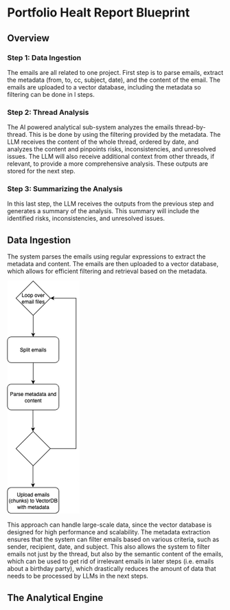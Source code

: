 # Portfolio Healt Report Blueprint

## Overview

### Step 1: Data Ingestion
The emails are all related to one project. First step is to parse emails, extract the metadata (from, to, cc, subject, date), and the content of the email. The emails are uploaded to a vector database, including the metadata so filtering can be done in l steps.

### Step 2: Thread Analysis
The AI powered analytical sub-system analyzes the emails thread-by-thread. This is be done by using the filtering provided by the metadata. The LLM receives the content of the whole thread, ordered by date, and analyzes the content and pinpoints risks, inconsistencies, and unresolved issues. The LLM will also receive additional context from other threads, if relevant, to provide a more comprehensive analysis. These outputs are stored for the next step.

### Step 3: Summarizing the Analysis
In this last step, the LLM receives the outputs from the previous step and generates a summary of the analysis. This summary will include the identified risks, inconsistencies, and unresolved issues.

## Data Ingestion
The system parses the emails using regular expressions to extract the metadata and content. The emails are then uploaded to a vector database, which allows for efficient filtering and retrieval based on the metadata.

![Data Ingestion Flowchart](./img/dataIngestion.png)

This approach can handle large-scale data, since the vector database is designed for high performance and scalability. The metadata extraction ensures that the system can filter emails based on various criteria, such as sender, recipient, date, and subject. This also allows the system to filter emails not just by the thread, but also by the semantic content of the emails, which can be used to get rid of irrelevant emails in later steps (i.e. emails about a birthday party), which drastically reduces the amount of data that needs to be processed by LLMs in the next steps.

## The Analytical Engine
